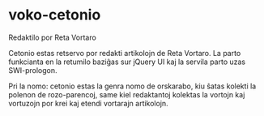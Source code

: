 # voko-cetonio
Redaktilo por Reta Vortaro

Cetonio estas retservo por redakti artikolojn de Reta Vortaro. La parto funkcianta en la retumilo baziĝas sur jQuery UI kaj la servila parto uzas SWI-prologon.

Pri la nomo: cetonio estas la genra nomo de orskarabo, kiu ŝatas kolekti la polenon de rozo-parencoj, same kiel redaktantoj kolektas la vortojn kaj vortuzojn por krei kaj etendi vortarajn artikolojn.


